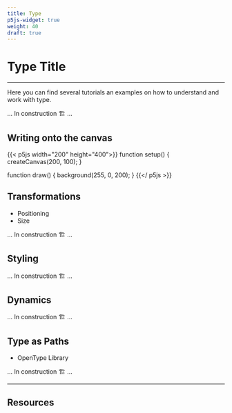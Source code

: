 ```yaml
---
title: Type
p5js-widget: true
weight: 40
draft: true
---
```


# Type Title

---

Here you can find several tutorials an examples on how to understand and work with type.

... In construction 🏗️ ...

## Writing onto the canvas

{{< p5js width="200" height="400">}}
function setup() {
createCanvas(200, 100);
}

function draw() {
background(255, 0, 200);
}
{{</ p5js >}}

## Transformations

- Positioning
- Size

... In construction 🏗️ ...

## Styling

... In construction 🏗️ ...

## Dynamics

... In construction 🏗️ ...

## Type as Paths

- OpenType Library

... In construction 🏗️ ...

---

## Resources

<!-- https://opentype.js.org/ -->
